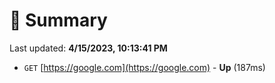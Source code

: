 # 📖 Summary
Last updated: **4/15/2023, 10:13:41 PM**

- `GET` [https://google.com](https://google.com) - **Up** (187ms)
